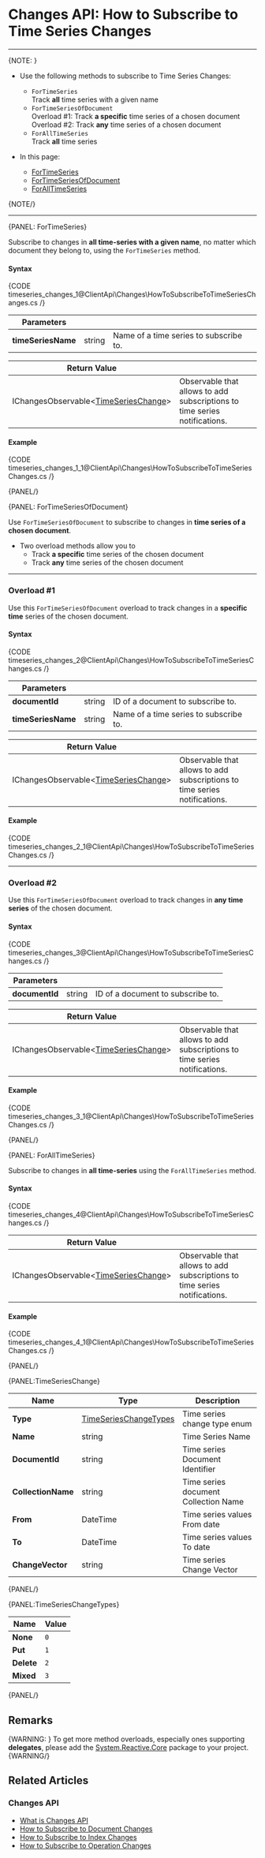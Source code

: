 # Changes API: How to Subscribe to Time Series Changes

---

{NOTE: }

* Use the following methods to subscribe to Time Series Changes:  
   * `ForTimeSeries`  
     Track **all** time series with a given name  
   * `ForTimeSeriesOfDocument`  
     Overload #1: Track **a specific** time series of a chosen document  
     Overload #2: Track **any** time series of a chosen document  
   * `ForAllTimeSeries`  
     Track **all** time series  

* In this page:  
   * [ForTimeSeries](../../client-api/changes/how-to-subscribe-to-time-series-changes#fortimeseries)
   * [ForTimeSeriesOfDocument](../../client-api/changes/how-to-subscribe-to-time-series-changes#fortimeseriesofdocument)
   * [ForAllTimeSeries](../../client-api/changes/how-to-subscribe-to-time-series-changes#foralltimeseries)

{NOTE/}

---




{PANEL: ForTimeSeries}

Subscribe to changes in **all time-series with a given name**, no matter which document they belong to, 
using the `ForTimeSeries` method.  

#### Syntax

{CODE timeseries_changes_1@ClientApi\Changes\HowToSubscribeToTimeSeriesChanges.cs /}

| Parameters | | |
| ------------- | ------------- | ----- |
| **timeSeriesName** | string | Name of a time series to subscribe to. |

| Return Value | |
| ------------- | ----- |
| IChangesObservable<[TimeSeriesChange](../../client-api/changes/how-to-subscribe-to-time-series-changes#timeserieschange)> | Observable that allows to add subscriptions to time series notifications. |

#### Example

{CODE timeseries_changes_1_1@ClientApi\Changes\HowToSubscribeToTimeSeriesChanges.cs /}

{PANEL/}

{PANEL: ForTimeSeriesOfDocument}

Use `ForTimeSeriesOfDocument` to subscribe to changes in **time series of a chosen document**.  

* Two overload methods allow you to  
   * Track **a specific** time series of the chosen document  
   * Track **any** time series of the chosen document  

---

### Overload #1
Use this `ForTimeSeriesOfDocument` overload to track changes in a **specific time** series of the chosen document.  

#### Syntax

{CODE timeseries_changes_2@ClientApi\Changes\HowToSubscribeToTimeSeriesChanges.cs /}

| Parameters | | |
| ------------- | ------------- | ----- |
| **documentId** | string | ID of a document to subscribe to. |
| **timeSeriesName** | string | Name of a time series to subscribe to. |

| Return Value | |
| ------------- | ----- |
| IChangesObservable<[TimeSeriesChange](../../client-api/changes/how-to-subscribe-to-time-series-changes#timeserieschange)> | Observable that allows to add subscriptions to time series notifications. |

#### Example

{CODE timeseries_changes_2_1@ClientApi\Changes\HowToSubscribeToTimeSeriesChanges.cs /}

---

### Overload #2
Use this `ForTimeSeriesOfDocument` overload to track changes in **any time series** of the chosen document.  

#### Syntax

{CODE timeseries_changes_3@ClientApi\Changes\HowToSubscribeToTimeSeriesChanges.cs /}

| Parameters | | |
| ------------- | ------------- | ----- |
| **documentId** | string | ID of a document to subscribe to. |

| Return Value | |
| ------------- | ----- |
| IChangesObservable<[TimeSeriesChange](../../client-api/changes/how-to-subscribe-to-time-series-changes#timeserieschange)> | Observable that allows to add subscriptions to time series notifications. |

#### Example

{CODE timeseries_changes_3_1@ClientApi\Changes\HowToSubscribeToTimeSeriesChanges.cs /}

{PANEL/}

{PANEL: ForAllTimeSeries}

Subscribe to changes in **all time-series** using the `ForAllTimeSeries` method.  

#### Syntax

{CODE timeseries_changes_4@ClientApi\Changes\HowToSubscribeToTimeSeriesChanges.cs /}

| Return Value | |
| ------------- | ----- |
| IChangesObservable<[TimeSeriesChange](../../client-api/changes/how-to-subscribe-to-time-series-changes#timeserieschange)> | Observable that allows to add subscriptions to time series notifications. |

#### Example

{CODE timeseries_changes_4_1@ClientApi\Changes\HowToSubscribeToTimeSeriesChanges.cs /}

{PANEL/}

{PANEL:TimeSeriesChange}

| Name | Type | Description |
| ------------- | ------------- | ----- |
| **Type** | [TimeSeriesChangeTypes](../../client-api/changes/how-to-subscribe-to-time-series-changes#timeserieschangetypes) | Time series change type enum |
| **Name** | string | Time Series Name |
| **DocumentId** | string | Time series Document Identifier |
| **CollectionName** | string | Time series document Collection Name |
| **From** | DateTime | Time series values From date |
| **To** | DateTime | Time series values To date |
| **ChangeVector** | string | Time series Change Vector |

{PANEL/}

{PANEL:TimeSeriesChangeTypes}

| Name | Value |
| ---- | ----- |
| **None** | `0` |
| **Put** | `1` |
| **Delete** | `2` |
| **Mixed** | `3` |

{PANEL/}

## Remarks

{WARNING: }
To get more method overloads, especially ones supporting **delegates**, please add the 
[System.Reactive.Core](https://www.nuget.org/packages/System.Reactive.Core/) package to your project.  
{WARNING/}

## Related Articles

### Changes API

- [What is Changes API](../../client-api/changes/what-is-changes-api)
- [How to Subscribe to Document Changes](../../client-api/changes/what-is-changes-api)
- [How to Subscribe to Index Changes](../../client-api/changes/how-to-subscribe-to-index-changes)
- [How to Subscribe to Operation Changes](../../client-api/changes/how-to-subscribe-to-operation-changes)
